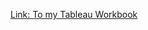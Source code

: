 
[Link: To my Tableau Workbook](https://public.tableau.com/app/profile/amira.salama/viz/DynamicMetrics_16760666533960/DynamicMetrics)
